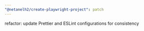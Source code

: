 ```yaml
---
"@netanelh2/create-playwright-project": patch
---
```


refactor: update Prettier and ESLint configurations for consistency
